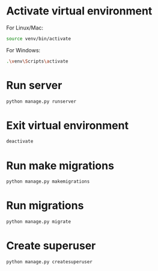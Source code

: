 # Activate virtual environment

For Linux/Mac:

```bash
source venv/bin/activate
```

For Windows:

```bash
.\venv\Scripts\activate
```

# Run server

```bash
python manage.py runserver
```

# Exit virtual environment

```bash
deactivate
```

# Run make migrations

```bash
python manage.py makemigrations
```

# Run migrations

```bash
python manage.py migrate
```

# Create superuser

```bash
python manage.py createsuperuser
```

